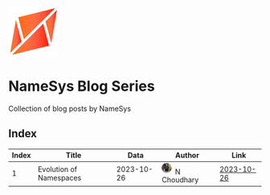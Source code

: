 ![](https://raw.githubusercontent.com/namesys-eth/ccip2-eth-resources/main/graphics/png/logo-tiny.png)
&nbsp;

# NameSys Blog Series

Collection of blog posts by NameSys

## Index

<div class="datatable-begin"></div>

| Index | Title                                 | Data       | Author      | Link       |
| ----- | ------------------------------------- | ---------- | ----------- | ---------- |
| 1     | Evolution of Namespaces               | 2023-10-26 | <img src="https://raw.githubusercontent.com/namesys-eth/ccip2-eth-resources/main/graphics/extra/nchoudhary.png" alt="nchoudhary" style="height: 20px; width:20px; margin-bottom:2.5px; margin-right:2.5px;"/> N Choudhary | [2023-10-26](https://blog.namesys.xyz/2023-10-26) |

<div class="datatable-end"></div>